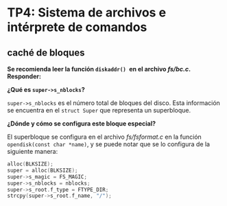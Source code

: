 TP4: Sistema de archivos e intérprete de comandos
=================================================

caché de bloques
----------------

**Se recomienda leer la función `diskaddr() `en el archivo _fs/bc.c_. Responder:**

**¿Qué es `super->s_nblocks`?**

`super->s_nblocks` es el número total de bloques del disco. Esta información se encuentra en el `struct Super`
que representa un superbloque.

**¿Dónde y cómo se configura este bloque especial?**

El superbloque se configura en el archivo _fs/fsformat.c_ en la función `opendisk(const char *name)`, y se puede notar
que se lo configura de la siguiente manera:

```C
alloc(BLKSIZE);
super = alloc(BLKSIZE);
super->s_magic = FS_MAGIC;
super->s_nblocks = nblocks;
super->s_root.f_type = FTYPE_DIR;
strcpy(super->s_root.f_name, "/");
```

